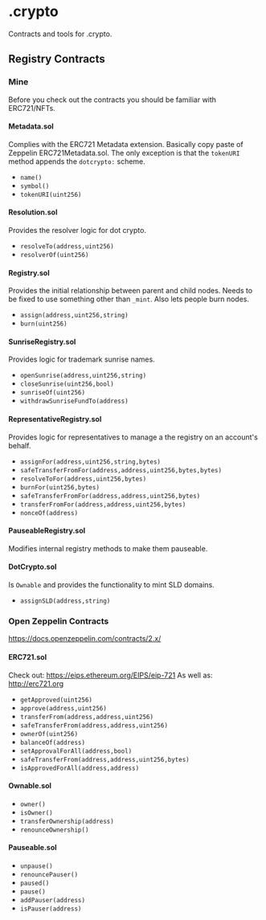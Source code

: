 # .crypto

Contracts and tools for .crypto.

## Registry Contracts

### Mine

Before you check out the contracts you should be familiar with ERC721/NFTs.

#### Metadata.sol

Complies with the ERC721 Metadata extension. Basically copy paste of Zeppelin
ERC721Metadata.sol. The only exception is that the `tokenURI` method appends the
`dotcrypto:` scheme.

- `name()`
- `symbol()`
- `tokenURI(uint256)`

#### Resolution.sol

Provides the resolver logic for dot crypto.

- `resolveTo(address,uint256)`
- `resolverOf(uint256)`

#### Registry.sol

Provides the initial relationship between parent and child nodes. Needs to be
fixed to use something other than `_mint`. Also lets people burn nodes.

- `assign(address,uint256,string)`
- `burn(uint256)`

#### SunriseRegistry.sol

Provides logic for trademark sunrise names.

- `openSunrise(address,uint256,string)`
- `closeSunrise(uint256,bool)`
- `sunriseOf(uint256)`
- `withdrawSunriseFundTo(address)`

#### RepresentativeRegistry.sol

Provides logic for representatives to manage a the registry on an account's behalf.

- `assignFor(address,uint256,string,bytes)`
- `safeTransferFromFor(address,address,uint256,bytes,bytes)`
- `resolveToFor(address,uint256,bytes)`
- `burnFor(uint256,bytes)`
- `safeTransferFromFor(address,address,uint256,bytes)`
- `transferFromFor(address,address,uint256,bytes)`
- `nonceOf(address)`

#### PauseableRegistry.sol

Modifies internal registry methods to make them pauseable.

#### DotCrypto.sol

Is `Ownable` and provides the functionality to mint SLD domains.

- `assignSLD(address,string)`

### Open Zeppelin Contracts

https://docs.openzeppelin.com/contracts/2.x/

#### ERC721.sol

Check out: https://eips.ethereum.org/EIPS/eip-721
As well as: http://erc721.org

- `getApproved(uint256)`
- `approve(address,uint256)`
- `transferFrom(address,address,uint256)`
- `safeTransferFrom(address,address,uint256)`
- `ownerOf(uint256)`
- `balanceOf(address)`
- `setApprovalForAll(address,bool)`
- `safeTransferFrom(address,address,uint256,bytes)`
- `isApprovedForAll(address,address)`

#### Ownable.sol

- `owner()`
- `isOwner()`
- `transferOwnership(address)`
- `renounceOwnership()`

#### Pauseable.sol

- `unpause()`
- `renouncePauser()`
- `paused()`
- `pause()`
- `addPauser(address)`
- `isPauser(address)`

